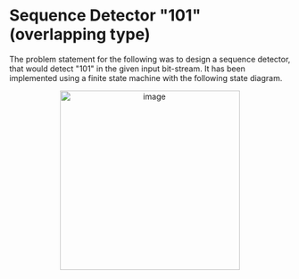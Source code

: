 # Sequence Detector "101" (overlapping type)

The problem statement for the following was to design a sequence detector, that would detect "101" in the given input bit-stream.
It has been implemented using a finite state machine with the following state diagram.

<p align="center">
  
<img width="322" alt="image" src="https://user-images.githubusercontent.com/82091082/211559823-c0837410-c704-4d79-9b7f-010cc7b8197a.png">
  
</p>

